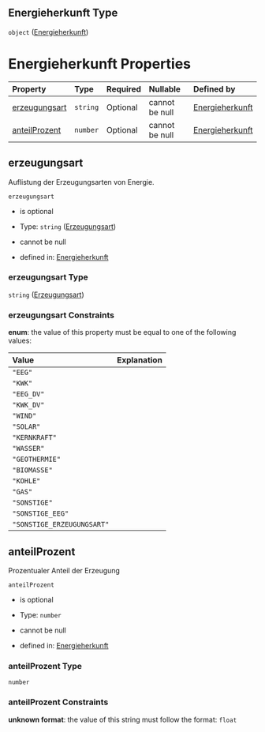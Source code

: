 ## Energieherkunft Type

`object` ([Energieherkunft](energieherkunft.md))

# Energieherkunft Properties

| Property                        | Type     | Required | Nullable       | Defined by                                                                                                                                                                                             |
| :------------------------------ | :------- | :------- | :------------- | :----------------------------------------------------------------------------------------------------------------------------------------------------------------------------------------------------- |
| [erzeugungsart](#erzeugungsart) | `string` | Optional | cannot be null | [Energieherkunft](erzeugungsart.md "https://raw.githubusercontent.com/conuti-gmbh/bo4e-schema/master/schemas/v1/enum/Erzeugungsart.schema.json#/properties/erzeugungsart")                             |
| [anteilProzent](#anteilprozent) | `number` | Optional | cannot be null | [Energieherkunft](energieherkunft-properties-anteilprozent.md "https://raw.githubusercontent.com/conuti-gmbh/bo4e-schema/master/schemas/v1/com/Energieherkunft.schema.json#/properties/anteilProzent") |

## erzeugungsart

Auflistung der Erzeugungsarten von Energie.

`erzeugungsart`

*   is optional

*   Type: `string` ([Erzeugungsart](erzeugungsart.md))

*   cannot be null

*   defined in: [Energieherkunft](erzeugungsart.md "https://raw.githubusercontent.com/conuti-gmbh/bo4e-schema/master/schemas/v1/enum/Erzeugungsart.schema.json#/properties/erzeugungsart")

### erzeugungsart Type

`string` ([Erzeugungsart](erzeugungsart.md))

### erzeugungsart Constraints

**enum**: the value of this property must be equal to one of the following values:

| Value                      | Explanation |
| :------------------------- | :---------- |
| `"EEG"`                    |             |
| `"KWK"`                    |             |
| `"EEG_DV"`                 |             |
| `"KWK_DV"`                 |             |
| `"WIND"`                   |             |
| `"SOLAR"`                  |             |
| `"KERNKRAFT"`              |             |
| `"WASSER"`                 |             |
| `"GEOTHERMIE"`             |             |
| `"BIOMASSE"`               |             |
| `"KOHLE"`                  |             |
| `"GAS"`                    |             |
| `"SONSTIGE"`               |             |
| `"SONSTIGE_EEG"`           |             |
| `"SONSTIGE_ERZEUGUNGSART"` |             |

## anteilProzent

Prozentualer Anteil der Erzeugung

`anteilProzent`

*   is optional

*   Type: `number`

*   cannot be null

*   defined in: [Energieherkunft](energieherkunft-properties-anteilprozent.md "https://raw.githubusercontent.com/conuti-gmbh/bo4e-schema/master/schemas/v1/com/Energieherkunft.schema.json#/properties/anteilProzent")

### anteilProzent Type

`number`

### anteilProzent Constraints

**unknown format**: the value of this string must follow the format: `float`
